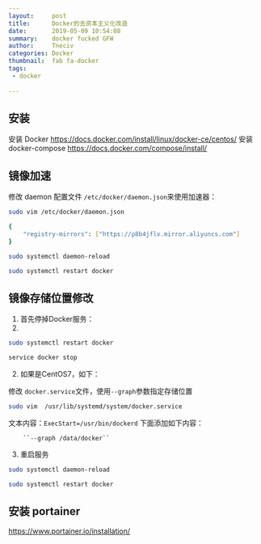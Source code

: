 ```yaml
---
layout:     post
title:      Docker的去资本主义化改造
date:       2019-05-09 10:54:08
summary:    docker fucked GFW
author:     Tneciv
categories: Docker
thumbnail:  fab fa-docker
tags:
 - docker
 
---
```


## 安装

安装 Docker
https://docs.docker.com/install/linux/docker-ce/centos/
安装 docker-compose
https://docs.docker.com/compose/install/


## 镜像加速

修改 daemon 配置文件 ``/etc/docker/daemon.json``来使用加速器：

```sh
sudo vim /etc/docker/daemon.json

{  
	"registry-mirrors": ["https://p8b4jflv.mirror.aliyuncs.com"]
}

sudo systemctl daemon-reload

sudo systemctl restart docker
```

## 镜像存储位置修改

1. 首先停掉Docker服务：
2. 
```sh
sudo systemctl restart docker

service docker stop
```

2. 如果是CentOS7，如下：

修改 ``docker.service``文件，使用``--graph``参数指定存储位置

```sh
sudo vim  /usr/lib/systemd/system/docker.service
```

文本内容：``ExecStart=/usr/bin/dockerd`` 下面添加如下内容：

		``--graph /data/docker``

3. 重启服务

```sh
sudo systemctl daemon-reload

sudo systemctl restart docker
```

## 安装 portainer

https://www.portainer.io/installation/